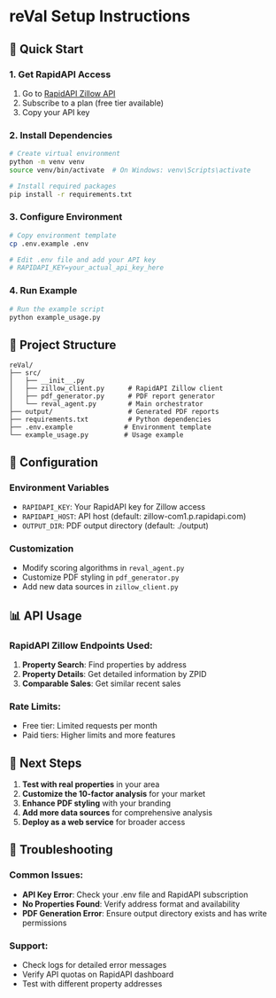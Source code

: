 # reVal Setup Instructions

## 🚀 Quick Start

### 1. Get RapidAPI Access
1. Go to [RapidAPI Zillow API](https://rapidapi.com/apimaker/api/zillow-com1/)
2. Subscribe to a plan (free tier available)
3. Copy your API key

### 2. Install Dependencies
```bash
# Create virtual environment
python -m venv venv
source venv/bin/activate  # On Windows: venv\Scripts\activate

# Install required packages
pip install -r requirements.txt
```

### 3. Configure Environment
```bash
# Copy environment template
cp .env.example .env

# Edit .env file and add your API key
# RAPIDAPI_KEY=your_actual_api_key_here
```

### 4. Run Example
```bash
# Run the example script
python example_usage.py
```

## 📁 Project Structure

```
reVal/
├── src/
│   ├── __init__.py
│   ├── zillow_client.py      # RapidAPI Zillow client
│   ├── pdf_generator.py      # PDF report generator
│   └── reval_agent.py        # Main orchestrator
├── output/                   # Generated PDF reports
├── requirements.txt          # Python dependencies
├── .env.example             # Environment template
└── example_usage.py         # Usage example
```

## 🔧 Configuration

### Environment Variables
- `RAPIDAPI_KEY`: Your RapidAPI key for Zillow access
- `RAPIDAPI_HOST`: API host (default: zillow-com1.p.rapidapi.com)
- `OUTPUT_DIR`: PDF output directory (default: ./output)

### Customization
- Modify scoring algorithms in `reval_agent.py`
- Customize PDF styling in `pdf_generator.py`
- Add new data sources in `zillow_client.py`

## 📊 API Usage

### RapidAPI Zillow Endpoints Used:
1. **Property Search**: Find properties by address
2. **Property Details**: Get detailed information by ZPID
3. **Comparable Sales**: Get similar recent sales

### Rate Limits:
- Free tier: Limited requests per month
- Paid tiers: Higher limits and more features

## 🎯 Next Steps

1. **Test with real properties** in your area
2. **Customize the 10-factor analysis** for your market
3. **Enhance PDF styling** with your branding
4. **Add more data sources** for comprehensive analysis
5. **Deploy as a web service** for broader access

## 🐛 Troubleshooting

### Common Issues:
- **API Key Error**: Check your .env file and RapidAPI subscription
- **No Properties Found**: Verify address format and availability
- **PDF Generation Error**: Ensure output directory exists and has write permissions

### Support:
- Check logs for detailed error messages
- Verify API quotas on RapidAPI dashboard
- Test with different property addresses
